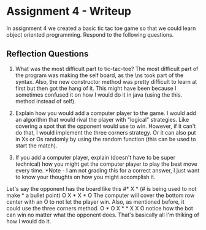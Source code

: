 # Assignment 4 - Writeup

In assignment 4 we created a basic tic tac toe game so that we could learn object oriented programming. Respond to the following questions.

## Reflection Questions

1. What was the most difficult part to tic-tac-toe?
The most difficult part of the program was making the self board, as the \ns took part of the syntax. Also, the new constructor method was pretty difficult to learn at first but then got the hang of it. This might have been because I sometimes confused it on how I would do it in java (using the this. method instead of self).

2. Explain how you would add a computer player to the game.
I would add an algorithm that would rival the player with "logical" strategies. Like covering a spot that the opponent would use to win. However, if it can't do that, I would implement the three corners strategy. Or it can also put in Xs or Os randomly by using the random function (this can be used to start the match).

3. If you add a computer player, explain (doesn't have to be super technical) how you might get the computer player to play the best move every time. *Note - I am not grading this for a correct answer, I just want to know your thoughts on how you might accomplish it.

Let's say the opponent has the board like this 
#* X * (# is being used to not make * a bullet point)
 O X *
 X * O
The computer will cover the bottom row center with an O to not let the player win. Also, as mentioned before, it could use the three corners method.
O * O
X * *
X X O
notice how the bot can win no matter what the opponent does. 
That's basically all I'm thiking of how I would do it.